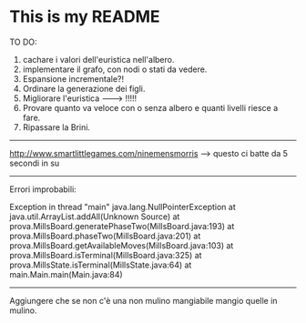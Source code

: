 # This is my README
TO DO:
1) cachare i valori dell'euristica nell'albero.
2) implementare il grafo, con nodi o stati da vedere.
3) Espansione incrementale?!
4) Ordinare la generazione dei figli.
5) Migliorare l'euristica ---> !!!!!
6) Provare quanto va veloce con o senza albero e quanti livelli riesce a fare.
7) Ripassare la Brini.

-------------------------------------------------------------------------------------
http://www.smartlittlegames.com/ninemensmorris --> questo ci batte da 5 secondi in su

--------------------------------------------------------------------------------------
Errori improbabili:

Exception in thread "main" java.lang.NullPointerException
	at java.util.ArrayList.addAll(Unknown Source)
	at prova.MillsBoard.generatePhaseTwo(MillsBoard.java:193)
	at prova.MillsBoard.phaseTwo(MillsBoard.java:201)
	at prova.MillsBoard.getAvailableMoves(MillsBoard.java:103)
	at prova.MillsBoard.isTerminal(MillsBoard.java:325)
	at prova.MillsState.isTerminal(MillsState.java:64)
	at main.Main.main(Main.java:84)

---------------------------------------------------------------------------------------
Aggiungere che se non c'è una non mulino mangiabile mangio quelle in mulino.